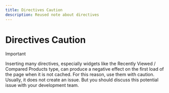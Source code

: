 ```yaml
---
title: Directives Caution
description: Reused note about directives 
---
```

# Directives Caution

>[!IMPORTANT]
>
>Inserting many directives, especially widgets like the Recently Viewed / Compared Products type, can produce a negative effect on the first load of the page when it is not cached. For this reason, use them with caution. Usually, it does not create an issue. But you should discuss this potential issue with your development team.
